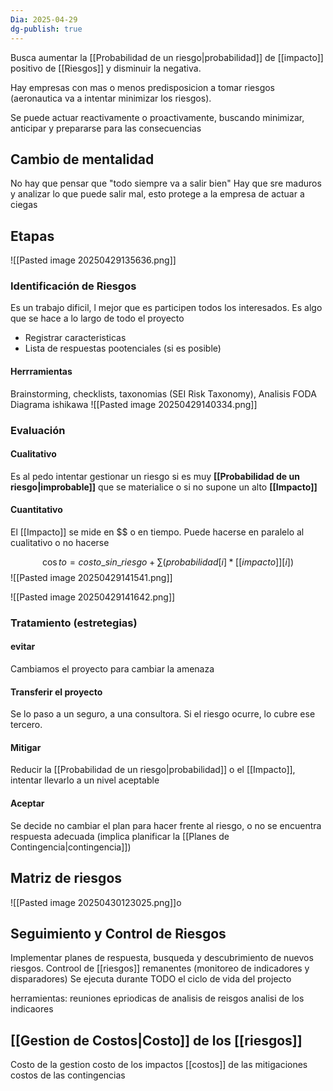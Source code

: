 ```yaml
---
Dia: 2025-04-29
dg-publish: true
---
```

Busca aumentar la [[Probabilidad de un riesgo|probabilidad]] de [[impacto]] positivo de [[Riesgos]] y disminuir la negativa.

Hay empresas con mas o menos predisposicion a tomar riesgos (aeronautica va a intentar minimizar los riesgos).


Se puede actuar reactivamente o proactivamente, buscando minimizar, anticipar y prepararse para las consecuencias


## Cambio de mentalidad 
No hay que pensar que "todo siempre va a salir bien"
Hay que sre maduros y analizar lo que puede salir mal, esto protege a la empresa de actuar a ciegas

## Etapas 
![[Pasted image 20250429135636.png]]

### Identificación de Riesgos 
Es un trabajo dificil, l mejor que es participen todos los interesados. Es algo que se hace a lo largo de todo el proyecto
- Registrar caracteristicas 
- Lista de respuestas pootenciales (si es posible)
#### Herrramientas 
Brainstorming, checklists, taxonomias (SEI Risk Taxonomy), Analisis FODA
Diagrama ishikawa
![[Pasted image 20250429140334.png]]
### Evaluación 

#### Cualitativo
Es al pedo intentar gestionar un riesgo si es muy **[[Probabilidad de un riesgo|improbable]]** que se materialice o si no supone un alto **[[Impacto]]**


#### Cuantitativo
El [[Impacto]] se mide en  $\$\$$ o en tiempo. Puede hacerse en paralelo al cualitativo o no hacerse 

$$\cos to = costo\_sin\_riesgo + \sum(probabilidad[i]*[[impacto]][i])$$
![[Pasted image 20250429141541.png]]

![[Pasted image 20250429141642.png]]


### Tratamiento (estretegias)

#### evitar 
Cambiamos el proyecto para cambiar la amenaza

#### Transferir el proyecto
Se lo paso a un seguro, a una consultora. Si el riesgo ocurre, lo cubre ese tercero.

#### Mitigar 
Reducir la [[Probabilidad de un riesgo|probabilidad]] o el [[Impacto]], intentar llevarlo a un nivel aceptable 

#### Aceptar
Se decide no cambiar el plan para hacer frente al riesgo, o no se encuentra respuesta adecuada (implica planificar la [[Planes de Contingencia|contingencia]])


## Matriz de riesgos 
![[Pasted image 20250430123025.png]]o



## Seguimiento y Control de Riesgos 
Implementar planes de respuesta, busqueda y descubrimiento de nuevos riesgos. 
Controol de [[riesgos]] remanentes (monitoreo de indicadores y disparadores)
Se ejecuta durante TODO el ciclo de vida del projecto 

herramientas: reuniones epriodicas de analisis de reisgos 
analisi de los indicaores


## [[Gestion de Costos|Costo]] de los [[riesgos]] 
Costo de la gestion 
costo de los impactos 
[[costos]] de las mitigaciones 
costos de las contingencias